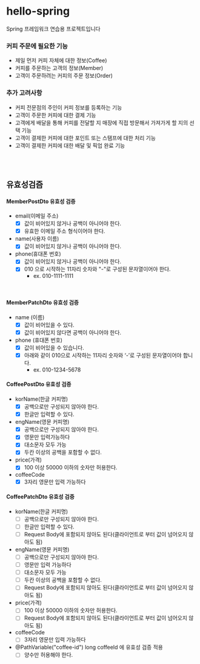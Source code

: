 # hello-spring
Spring 프레임워크 연습용 프로젝트입니다

### 커피 주문에 필요한 기능
- 제일 먼저 커피 자체에 대한 정보(Coffee)
- 커피를 주문하는 고객의 정보(Member)
- 고객이 주문하려는 커피의 주문 정보(Order)

### 추가 고려사항
- 커피 전문점의 주인이 커피 정보를 등록하는 기능
- 고객이 주문한 커피에 대한 결제 기능
- 고객에게 배달을 통해 커피를 전달할 지 매장에 직접 방문해서 가져가게 할 지의 선택 기능
- 고객이 결제한 커피에 대한 포인트 또는 스탬프에 대한 처리 기능
- 고객이 결제한 커피에 대한 배달 및 픽업 완료 기능

<br> <br>

## 유효성검즘
#### MemberPostDto 유효성 검증
- email(이메일 주소)
  - [x] 값이 비어있지 않거나 공백이 아니어야 한다.
  - [x] 유효한 이메일 주소 형식이어야 한다.
  
- name(사용자 이름)
  - [x] 값이 비어있지 않거나 공백이 아니어야 한다.

- phone(휴대폰 번호)
  - [x] 값이 비어있지 않거나 공백이 아니어야 한다.
  - [x] 010 으로 시작하는 11자리 숫자와 "-"로 구성된 문자열이어야 한다.
    - ex. 010-1111-1111
  
<br>

#### MemberPatchDto 유효성 검증
- name (이름)
  - [x] 값이 비어있을 수 있다.
  - [x] 값이 비어있지 않다면 공백이 아니어야 한다.

- phone (휴대폰 번호)
  - [x] 값이 비어있을 수 있습니다.
  - [x] 아래와 같이 010으로 시작하는 11자리 숫자와 ‘-’로 구성된 문자열이어야 합니다.
    - ex. 010-1234-5678

#### CoffeePostDto 유효성 검증
- korName(한글 커피명)
  - [x] 공백으로만 구성되지 않아야 한다.
  - [x] 한글만 입력할 수 있다.
- engName(영문 커피명)
  - [x] 공백으로만 구성되지 않아야 한다.
  - [x] 영문만 입력가능하다
  - [x] 대소문자 모두 가능
  - [x] 두칸 이상의 공백을 포함할 수 없다.
- price(가격)
  - [x] 100 이상 50000 이하의 숫자만 허용한다.
- coffeeCode
  - [x] 3자리 영문만 입력 가능하다

#### CoffeePatchDto 유효성 검증
- korName(한글 커피명) 
  - [ ] 공백으로만 구성되지 않아야 한다.
  - [ ] 한글만 입력할 수 있다.
  - [ ] Request Body에 포함되지 않아도 된다(클라이언트로 부터 값이 넘어오지 않아도 됨)
- engName(영문 커피명)
  - [ ] 공백으로만 구성되지 않아야 한다.
  - [ ] 영문만 입력 가능하다
  - [ ] 대소문자 모두 가능
  - [ ] 두칸 이상의 공백을 포함할 수 없다.
  - [ ] Request Body에 포함되지 않아도 된다(클라이언트로 부터 값이 넘어오지 않아도 됨)
- price(가격)
  - [ ] 100 이상 50000 이하의 숫자만 허용한다.
  - [ ] Request Body에 포함되지 않아도 된다(클라이언트로 부터 값이 넘어오지 않아도 됨)
- coffeeCode
  - [ ] 3자리 영문만 입력 가능하다
- @PathVariable("coffee-id") long coffeeId 에 유효성 검증 적용
  - [ ] 양수만 허용해야 한다.